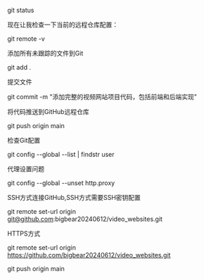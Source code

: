git status

现在让我检查一下当前的远程仓库配置：

git remote -v



添加所有未跟踪的文件到Git

git add .



提交文件

git commit -m "添加完整的视频网站项目代码，包括前端和后端实现"

将代码推送到GitHub远程仓库

git push origin main



检查Git配置

git config --global --list | findstr user

代理设置问题

git config --global --unset http.proxy



SSH方式连接GitHub,SSH方式需要SSH密钥配置

git remote set-url origin git@github.com:bigbear20240612/video_websites.git

HTTPS方式

git remote set-url origin https://github.com/bigbear20240612/video_websites.git



git push origin main